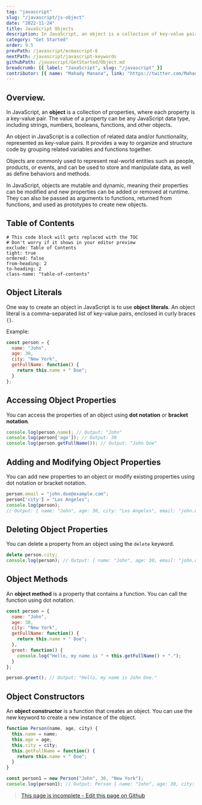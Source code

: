 ```yaml
---
tag: "javascript"
slug: "/javascript/js-object"
date: "2022-11-24"
title: JavaScript Objects
description: In JavaScript, an object is a collection of key-value pairs, where each key is a string (or symbol) and each value can be any type of data.."
category: "Get Started"
order: 9.5
prevPath: /javascript/ecmascript-6
nextPath: /javascript/javascript-keywords
githubPath: /javascript/GetStarted/Object.md
breadcrumb: [{ label: "JavaScript", slug: "/javascript" }]
contributor: [{ name: "Mahady Manana", link: "https://twitter.com/MahadyManana" }]
---
```



## Overview.

In JavaScript, an **object** is a collection of properties, where each property is a key-value pair. The value of a property can be any JavaScript data type, including strings, numbers, booleans, functions, and other objects.

An object in JavaScript is a collection of related data and/or functionality, represented as key-value pairs. It provides a way to organize and structure code by grouping related variables and functions together.

Objects are commonly used to represent real-world entities such as people, products, or events, and can be used to store and manipulate data, as well as define behaviors and methods.

In JavaScript, objects are mutable and dynamic, meaning their properties can be modified and new properties can be added or removed at runtime. They can also be passed as arguments to functions, returned from functions, and used as prototypes to create new objects.

## Table of Contents

```toc
# This code block will gets replaced with the TOC
# Don't worry if it shows in your editor preview
exclude: Table of Contents
tight: true
ordered: false
from-heading: 2
to-heading: 2
class-name: "table-of-contents"
```

## Object Literals

One way to create an object in JavaScript is to use **object literals**. An object literal is a comma-separated list of key-value pairs, enclosed in curly braces `{}`.

Example:

```javascript
const person = { 
  name: "John", 
  age: 30, 
  city: "New York",
  getFullName: function() {
    return this.name + " Doe";
  }
};
```

## Accessing Object Properties

You can access the properties of an object using **dot notation** or **bracket notation**.

```javascript
console.log(person.name); // Output: "John"
console.log(person['age']); // Output: 30
console.log(person.getFullName()); // Output: "John Doe"
```

## Adding and Modifying Object Properties

You can add new properties to an object or modify existing properties using dot notation or bracket notation.


```javascript
person.email = "john.doe@example.com";
person['city'] = "Los Angeles";
console.log(person); 
// Output: { name: "John", age: 30, city: "Los Angeles", email: "john.doe@example.com", getFullName: [Function] }
```

## Deleting Object Properties

You can delete a property from an object using the `delete` keyword.


```javascript
delete person.city;
console.log(person); // Output: { name: "John", age: 30, email: "john.doe@example.com", getFullName: [Function] }
```

## Object Methods

An **object method** is a property that contains a function. You can call the function using dot notation.

```javascript
const person = {
  name: "John",
  age: 30,
  city: "New York",
  getFullName: function() {
    return this.name + " Doe";
  },
  greet: function() {
    console.log("Hello, my name is " + this.getFullName() + ".");
  }
};

person.greet(); // Output: "Hello, my name is John Doe."
```

## Object Constructors

An **object constructor** is a function that creates an object. You can use the new keyword to create a new instance of the object.


```javascript
function Person(name, age, city) {
  this.name = name;
  this.age = age;
  this.city = city;
  this.getFullName = function() {
    return this.name + " Doe";
  }
}

const person1 = new Person("John", 30, "New York");
console.log(person1); // Output: Person { name: "John", age: 30, city: "New York", getFullName: [Function] }
```

> <a href="https://github.com/mahady-manana/betatuto-docs/tree/main/docs/javascript/GetStarted/Object.md" target="_blank">This page is incomplete - Edit this page on Github</a>

